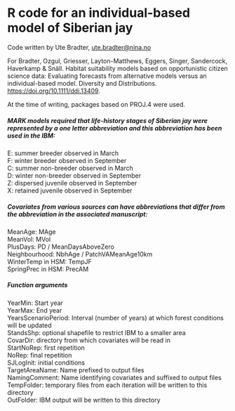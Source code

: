 # R code for an individual-based model of Siberian jay

Code written by Ute Bradter, ute.bradter@nina.no

For Bradter, Ozgul, Griesser, Layton-Matthews, Eggers, Singer, Sandercock, Haverkamp & Snäll. Habitat suitability models based on opportunistic citizen science data: Evaluating forecasts from alternative models versus an individual-based model. Diversity and Distributions. https://doi.org/10.1111/ddi.13409.

At the time of writing, packages based on PROJ.4 were used.

##### MARK models required that life-history stages of Siberian jay were represented by a one letter abbreviation and this abbreviation has been used in the IBM:
E: summer breeder observed in March  
F: winter breeder observed in September  
C: summer non-breeder observed in March  
D: winter non-breeder observed in September  
Z: dispersed juvenile observed in September  
X: retained juvenile observed in September  
 
##### Covariates from various sources can have abbreviations that differ from the abbreviation in the associated manuscript:
MeanAge: MAge  
MeanVol: MVol  
PlusDays: PD / MeanDaysAboveZero  
Neighbourhood: NbhAge / PatchVAMeanAge10km  
WinterTemp in HSM: TempJF  
SpringPrec in HSM: PrecAM  

##### Function arguments
YearMin: Start year  
YearMax: End year  
YearsScenarioPeriod: Interval (number of years) at which forest conditions will be updated  
StandsShp: optional shapefile to restrict IBM to a smaller area  
CovarDir: directory from which covariates will be read in  
StartNoRep: first repetition  
NoRep: final repetition  
SJLogInit: initial conditions  
TargetAreaName: Name prefixed to output files  
NamingComment: Name identifying covariates and suffixed to output files  
TempFolder: temporary files from each iteration will be written to this directory  
OutFolder: IBM output will be written to this directory   

